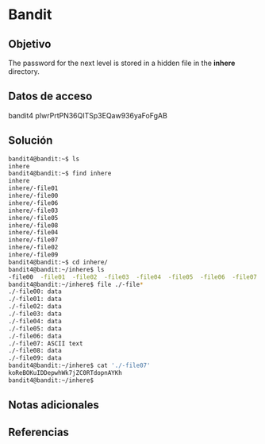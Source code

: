 # Bandit

## Objetivo
The password for the next level is stored in a hidden file in the **inhere** directory.

## Datos de acceso
bandit4
pIwrPrtPN36QITSp3EQaw936yaFoFgAB

## Solución 
```bash
bandit4@bandit:~$ ls
inhere
bandit4@bandit:~$ find inhere
inhere
inhere/-file01
inhere/-file00
inhere/-file06
inhere/-file03
inhere/-file05
inhere/-file08
inhere/-file04
inhere/-file07
inhere/-file02
inhere/-file09
bandit4@bandit:~$ cd inhere/
bandit4@bandit:~/inhere$ ls
-file00  -file01  -file02  -file03  -file04  -file05  -file06  -file07  -file08  -file09
bandit4@bandit:~/inhere$ file ./-file*
./-file00: data
./-file01: data
./-file02: data
./-file03: data
./-file04: data
./-file05: data
./-file06: data
./-file07: ASCII text
./-file08: data
./-file09: data
bandit4@bandit:~/inhere$ cat './-file07'
koReBOKuIDDepwhWk7jZC0RTdopnAYKh
bandit4@bandit:~/inhere$
```

## Notas adicionales

## Referencias
